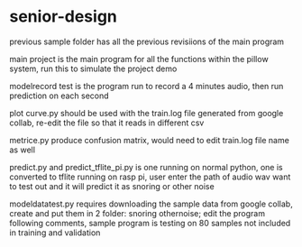 # senior-design
previous sample folder has all the previous revisiions of the main program

main project is the main program for all the functions within the pillow system, run this to simulate the project demo

modelrecord test is the program run to record a 4 minutes audio, then run prediction on each second

plot curve.py should be used with the train.log file generated from google collab, re-edit the file so that it reads in different csv

metrice.py produce confusion matrix, would need to edit train.log file name as well

predict.py and predict_tflite_pi.py is one running on normal python, one is converted to tflite running on rasp pi, user enter the path of audio wav want to test out
and it will predict it as snoring or other noise

modeldatatest.py requires downloading the sample data from google collab, create and put them in 2 folder: snoring    othernoise;
edit the program following comments, sample program is testing on 80 samples not included in training and validation
